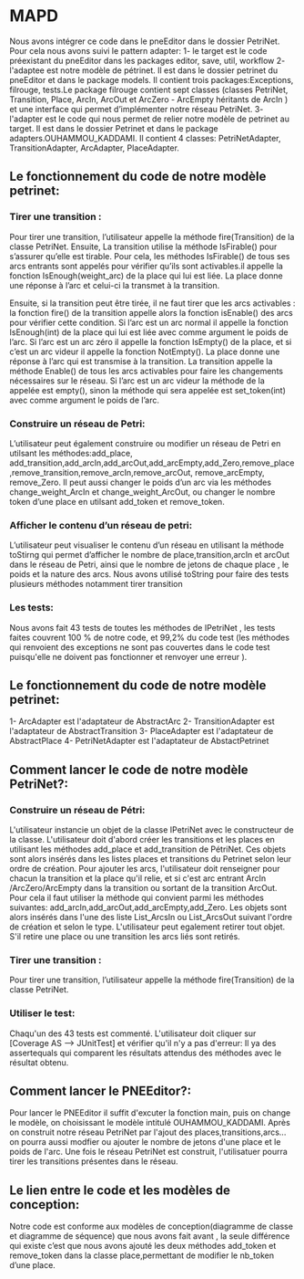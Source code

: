 
# MAPD
Nous avons intégrer ce code dans le pneEditor dans le dossier PetriNet. Pour cela nous avons suivi le pattern adapter:
1- le target est le code préexistant du pneEditor dans les packages editor, save, util, workflow
2- l'adaptee est notre modèle de pétrinet. Il est dans le dossier petrinet du pneEditor et dans le package models. Il contient trois packages:Exceptions, filrouge, tests.Le package filrouge contient sept classes (classes PetriNet, Transition, Place, ArcIn, ArcOut et  ArcZero - ArcEmpty héritants de ArcIn ) et une interface qui permet d’implémenter notre réseau PetriNet.
3- l'adapter est le code qui nous permet de relier notre modèle de petrinet au target. Il est dans le dossier Petrinet et dans le package adapters.OUHAMMOU_KADDAMI. Il contient 4 classes: PetriNetAdapter, TransitionAdapter, ArcAdapter, PlaceAdapter.
## Le fonctionnement du code de notre modèle petrinet:
### Tirer une transition :
Pour tirer une transition, l’utilisateur appelle la méthode fire(Transition) de la classe PetriNet. Ensuite, La transition utilise la méthode IsFirable() pour s’assurer qu’elle est tirable. Pour cela,  les méthodes IsFirable() de tous ses arcs entrants sont appelés pour vérifier qu’ils sont activables.il appelle la fonction IsEnough(weight_arc) de la place qui lui est liée. La place donne une réponse à l’arc et celui-ci la transmet à la transition.

Ensuite, si la transition peut être tirée, il ne faut tirer que les arcs activables : la fonction fire() de la transition appelle alors la fonction isEnable() des arcs pour vérifier cette condition. Si l’arc est un arc normal il appelle la fonction IsEnough(int) de la place qui lui est liée avec comme argument le poids de l’arc. Si l’arc est un arc zéro il appelle la fonction IsEmpty() de la place, et si c’est un arc videur il appelle la fonction NotEmpty().  La place donne une 
réponse à l’arc qui est transmise à la transition. La transition appelle la méthode Enable() de tous les arcs activables  pour faire les changements nécessaires sur le 
réseau. Si l’arc est un arc videur la méthode de la appelée est empty(), sinon la méthode qui sera appelée est set_token(int) avec comme argument le poids de l’arc. 
### Construire un réseau de Petri:
L’utilisateur peut également construire ou modifier un réseau de Petri en utilsant les méthodes:add_place, add_transition,add_arcIn,add_arcOut,add_arcEmpty,add_Zero,remove_place,remove_transition,remove_arcIn,remove_arcOut, remove_arcEmpty, remove_Zero. Il peut aussi changer le poids d’un arc via les méthodes change_weight_ArcIn et change_weight_ArcOut, ou changer le nombre token d’une place en utilsant add_token et remove_token.
### Afficher le contenu d’un réseau de petri:
L’utilisateur peut visualiser le contenu d’un réseau en utilisant la méthode toStirng qui permet d’afficher le nombre de place,transition,arcIn et arcOut dans le réseau de Petri, ainsi que le nombre de jetons de chaque place , le poids et la nature des arcs. Nous avons utilisé toString  pour faire des tests plusieurs méthodes notamment tirer transition
### Les tests:
Nous avons fait 43 tests de toutes les méthodes de IPetriNet , les tests faites couvrent 100 % de notre code, et 99,2% du code test (les méthodes qui renvoient des exceptions ne sont pas couvertes dans le code test puisqu'elle ne doivent pas fonctionner et renvoyer une erreur ).

## Le fonctionnement du code de notre modèle petrinet:
1- ArcAdapter est l'adaptateur de AbstractArc
2- TransitionAdapter est l'adaptateur de AbstractTransition
3- PlaceAdapter est l'adaptateur de AbstractPlace
4- PetriNetAdapter est l'adaptateur de AbstactPetrinet

## Comment lancer le code de notre modèle PetriNet?:
### Construire un réseau de Pétri:
L'utilisateur instancie un objet de la classe IPetriNet avec le constructeur de la classe.
L'utilisateur doit d'abord créer les transitions et les places en utilisant les méthodes add_place et add_transition de PétriNet. Ces objets sont alors insérés dans les listes places et transitions du Petrinet selon leur ordre de création. 
Pour ajouter les arcs, l'utilisateur doit renseigner pour chacun la transition et la place qu'il relie, et si c'est arc entrant ArcIn /ArcZero/ArcEmpty dans la transition ou sortant de la transition ArcOut. Pour cela il faut utiliser la méthode qui convient parmi les méthodes suivantes: add_arcIn,add_arcOut,add_arcEmpty,add_Zero. Les objets sont alors insérés dans l'une des liste List_ArcsIn ou List_ArcsOut suivant l'ordre de création et selon le type.
L'utilisateur peut egalement retirer tout objet. S'il retire une place ou une transition les arcs liés sont retirés. 
### Tirer une transition :
Pour tirer une transition, l’utilisateur appelle la méthode fire(Transition) de la classe PetriNet.
### Utiliser le test:
Chaqu'un des 43 tests est commenté. L'utilisateur doit cliquer sur [Coverage AS --> JUnitTest] et vérifier qu'il n'y a pas d'erreur: Il ya des assertequals qui comparent les résultats attendus des méthodes avec le résultat obtenu. 

## Comment lancer le PNEEditor?:
Pour lancer le PNEEditor il suffit d'excuter la fonction main, puis on change le modèle, on choisissant le modèle intitulé OUHAMMOU_KADDAMI. Après on construit notre réseau PetriNet par l'ajout des places,transitions,arcs... on pourra aussi modfier ou ajouter le nombre de jetons d'une place et le poids de l'arc. Une fois le réseau PetriNet est construit, l'utilisatuer pourra tirer les transitions présentes dans le réseau.

##  Le lien entre le code et les modèles de conception:
Notre code est conforme aux modèles de conception(diagramme de classe et diagramme de séquence) que nous avons fait avant , la seule différence qui existe c’est que nous avons  ajouté les deux méthodes add_token et remove_token  dans la classe place,permettant de modifier le nb_token d’une place.
